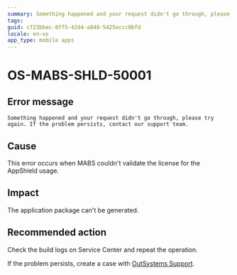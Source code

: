 ```yaml
---
summary: Something happened and your request didn't go through, please try again. If the problem persists, contact our support team.
tags:
guid: cf23bbec-0ff5-42d4-a848-5425eccc0bfd
locale: en-us
app_type: mobile apps
---
```


# OS-MABS-SHLD-50001

## Error message

`Something happened and your request didn't go through, please try again. If the problem persists, contact our support team.`

## Cause

This error occurs when MABS couldn't validate the license for the AppShield usage.

## Impact

The application package can't be generated.

## Recommended action

Check the build logs on Service Center and repeat the operation.

If the problem persists, create a case with [OutSystems Support](https://www.outsystems.com/support/portal/open-support-case?ErrorCode=OS-MABS-SHLD-50001).
